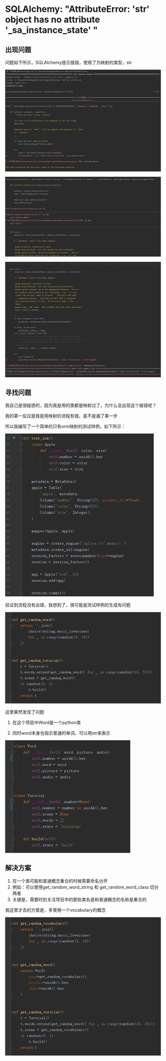 # SQLAlchemy: "AttributeError: 'str' object has no attribute '_sa_instance_state' "

## 出现问题

问题如下所示，SQLAlchemy提示报错，使用了为映射的类型，str

![起因第1张图](../../asserts/images/bug-2024-03-20/1.jpg)

![起因第2张图](../../asserts/images/bug-2024-03-20/2.jpg)

![起因第3张图](../../asserts/images/bug-2024-03-20/3.jpg)

## 寻找问题

我自己是很疑惑的，因为我是用的类都是映射过了，为什么会出现这个报错呢？

我的第一反应是我是用映射的流程有错，是不是漏了某一步

所以我编写了一个简单的只有orm映射的测试样例，如下所示：

![测试](../../asserts/images/bug-2024-03-20/4.jpg)

验证到流程没有出错，我想到了，很可能是测试样例的生成有问题

![原因第1张图](../../asserts/images/bug-2024-03-20/5.jpg)

这里果然发现了问题

1. 在这个项目中Word是一个python类

2. 同时word本身也指示普通的单词，可以用str来表示

![原因第2张图](../../asserts/images/bug-2024-03-20/6.jpg)

## 解决方案

1. 在一个类可能和普通概念重合的时候需要命名分开
2. 例如：可以使用get_random_word_string 和 get_random_word_class 切分两者
3. 关键是，需要时刻关注项目中的那些类名是和普通概念的名称是重合的

我这里才去的方案是，多使用一个vocabulary的概念

![](../../asserts/images/bug-2024-03-20/7.jpg)